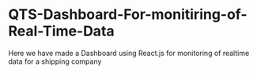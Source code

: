 # QTS-Dashboard-For-monitiring-of-Real-Time-Data
Here we have made a Dashboard using React.js for monitoring of realtime data for a shipping company

